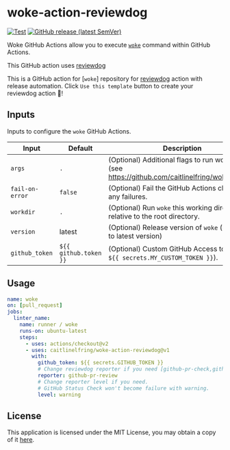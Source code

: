 # woke-action-reviewdog

[![Test](https://github.com/caitlinelfring/woke-action-reviewdog/workflows/Test/badge.svg)](https://github.com/caitlinelfring/woke-action-reviewdog/actions?query=workflow%3ATest)
[![GitHub release (latest SemVer)](https://img.shields.io/github/v/release/caitlinelfring/woke-action-reviewdog?logo=github&sort=semver)](https://github.com/caitlinelfring/woke-action-reviewdog/releases)

Woke GitHub Actions allow you to execute [`woke`](https://github.com/caitlinelfring/woke) command within GitHub Actions.

This GitHub action uses [reviewdog](https://github.com/reviewdog/reviewdog)

This is a GitHub action for [`woke`] repository for [reviewdog](https://github.com/reviewdog/reviewdog) action with release automation.
Click `Use this template` button to create your reviewdog action :dog:!

## Inputs

Inputs to configure the `woke` GitHub Actions.

| Input            | Default               | Description                                                                                       |
|------------------|-----------------------|---------------------------------------------------------------------------------------------------|
| `args`           | `.`                   | (Optional) Additional flags to run woke with (see <https://github.com/caitlinelfring/woke#usage>) |
| `fail-on-error`  | `false`               | (Optional) Fail the GitHub Actions check for any failures.                                        |
| `workdir`        | `.`                   | (Optional) Run `woke` this working directory relative to the root directory.                      |
| `version`        | latest                | (Optional) Release version of `woke` (defaults to latest version)                                 |
| `github_token`   | `${{ github.token }}` | (Optional) Custom GitHub Access token (ie `${{ secrets.MY_CUSTOM_TOKEN }}`).                      |

## Usage

```yaml
name: woke
on: [pull_request]
jobs:
  linter_name:
    name: runner / woke
    runs-on: ubuntu-latest
    steps:
      - uses: actions/checkout@v2
      - uses: caitlinelfring/woke-action-reviewdog@v1
        with:
          github_token: ${{ secrets.GITHUB_TOKEN }}
          # Change reviewdog reporter if you need [github-pr-check,github-check,github-pr-review].
          reporter: github-pr-review
          # Change reporter level if you need.
          # GitHub Status Check won't become failure with warning.
          level: warning
```

## License

This application is licensed under the MIT License, you may obtain a copy of it
[here](https://github.com/caitlinelfring/woke-action-reviewdog/blob/main/LICENSE).

